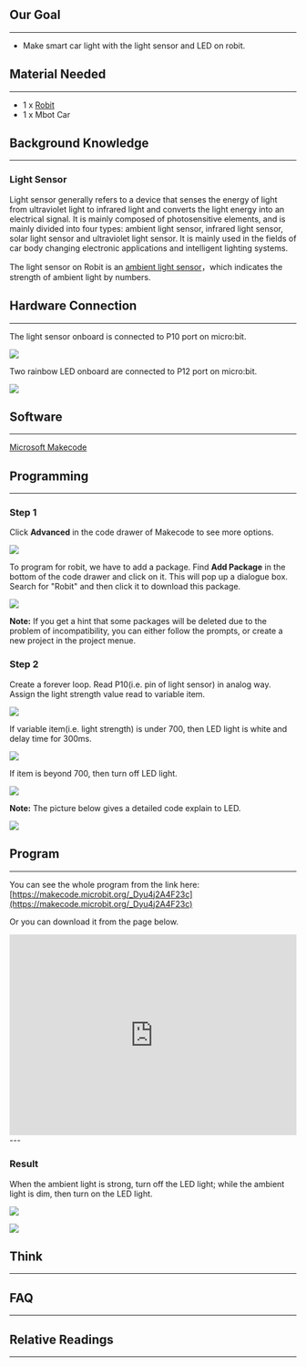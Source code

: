 ## Our Goal 
---
-  Make smart car light with the light sensor and LED on robit. 


## Material Needed
---

- 1 x [Robit](https://www.elecfreaks.com/estore/elecfreaks-robit-diy-mini-smart-cars-robot-development-platform-chassis-for-micro-bit-compatible-with-mbot.html)
- 1 x Mbot Car


## Background Knowledge
---

### Light Sensor

Light sensor generally refers to a device that senses the energy of light from ultraviolet light to infrared light and converts the light energy into an electrical signal. It is mainly composed of photosensitive elements, and is mainly divided into four types: ambient light sensor, infrared light sensor, solar light sensor and ultraviolet light sensor. It is mainly used in the fields of car body changing electronic applications and intelligent lighting systems.

The light sensor on Robit is an <u>ambient light sensor</u>，which indicates the strength of ambient light by numbers. 


## Hardware Connection
---

The light sensor onboard is connected to P10 port on micro:bit. 

![](https://i.imgur.com/OTB2gfJ.png)

Two rainbow LED onboard are connected to P12 port on micro:bit. 

![](https://i.imgur.com/yOJCtFk.png)


## Software
---

[Microsoft Makecode](https://makecode.microbit.org/#)


## Programming
---

### Step 1

Click **Advanced** in the code drawer of Makecode to see more options. 

![](https://i.imgur.com/LjMR5IU.png)

To program for robit, we have to add a package. Find **Add Package** in the bottom of the code drawer and click on it. This will pop up a dialogue box. Search for "Robit" and then click it to download this package. 

![](https://i.imgur.com/ISZ6w26.png)

**Note:**
If you get a hint that some packages will be deleted due to the problem of incompatibility, you can either follow the prompts, or create a new project in the project menue.

### Step 2

Create a forever loop. Read P10(i.e. pin of light sensor) in analog way. Assign the light strength value read to variable item. 

![](https://i.imgur.com/HSAjMjm.png)

If variable item(i.e. light strength) is under 700, then LED light is white and delay time for 300ms. 

![](https://i.imgur.com/FpjcKWz.png)

If item is beyond 700, then turn off LED light. 

![](https://i.imgur.com/PWwcz3X.png)

**Note:** The picture below gives a detailed code explain to LED.

![](https://i.imgur.com/zRcMbG1.png)


## Program 
---

You can see the whole program from the link here: [https://makecode.microbit.org/_Dyu4j2A4F23c](https://makecode.microbit.org/_Dyu4j2A4F23c)

Or you can download it from the page below. 

<div style="position:relative;height:0;padding-bottom:70%;overflow:hidden;"><iframe style="position:absolute;top:0;left:0;width:100%;height:100%;" src="https://makecode.microbit.org/#pub:_Dyu4j2A4F23c" frameborder="0" sandbox="allow-popups allow-forms allow-scripts allow-same-origin"></iframe></div>  
---

### Result

When the ambient light is strong, turn off the LED light; while the ambient light is dim, then turn on the LED light. 

![](https://i.imgur.com/s9qiUGU.jpg)

![](https://i.imgur.com/27DbgCx.jpg)


## Think 
---


## FAQ
---


## Relative Readings
---


